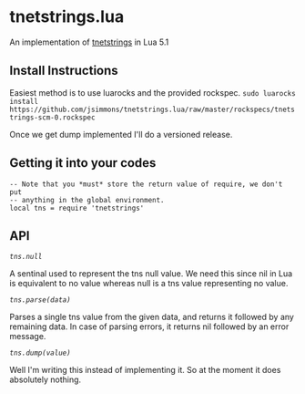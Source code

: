 tnetstrings.lua
===============

An implementation of [tnetstrings](http://tnetstrings.org/) in Lua 5.1

Install Instructions
--------------------

Easiest method is to use luarocks and the provided rockspec.
`sudo luarocks install https://github.com/jsimmons/tnetstrings.lua/raw/master/rockspecs/tnetstrings-scm-0.rockspec`

Once we get dump implemented I'll do a versioned release.

Getting it into your codes
--------------------------

    -- Note that you *must* store the return value of require, we don't put
    -- anything in the global environment.
    local tns = require 'tnetstrings'

API
---

_`tns.null`_

A sentinal used to represent the tns null value. We need this since nil in Lua
is equivalent to no value whereas null is a tns value representing no value.


_`tns.parse(data)`_

Parses a single tns value from the given data, and returns it followed by any
remaining data. In case of parsing errors, it returns nil followed by an error
message.

_`tns.dump(value)`_

Well I'm writing this instead of implementing it. So at the moment it does
absolutely nothing.
